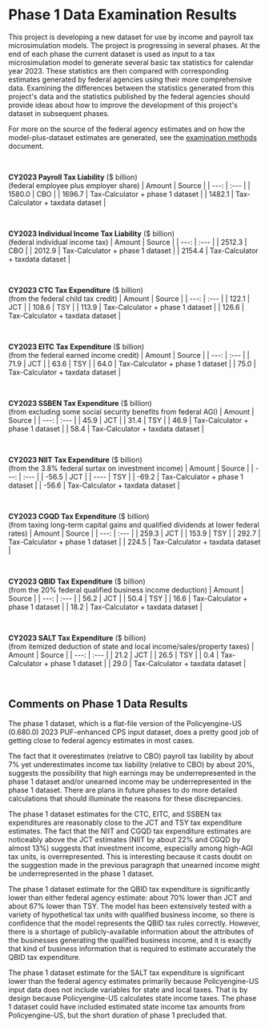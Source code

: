 Phase 1 Data Examination Results
================================

This project is developing a new dataset for use by income and payroll
tax microsimulation models.  The project is progressing in several
phases.  At the end of each phase the current dataset is used as input
to a tax microsimulation model to generate several basic tax
statistics for calendar year 2023.  These statistics are then compared
with corresponding estimates generated by federal agencies using their
more comprehensive data.  Examining the differences between the
statistics generated from this project's data and the statistics
published by the federal agencies should provide ideas about how to
improve the development of this project's dataset in subsequent
phases.

For more on the source of the federal agency estimates and on how the
model-plus-dataset estimates are generated, see the [examination
methods](./methods.md) document.

<br>

**CY2023 Payroll Tax Liability** ($ billion)<br>
(federal employee plus employer share)
| Amount | Source |
| ---:   | :---   |
| 1580.0 | CBO    |
| 1696.7 | Tax-Calculator + phase 1 dataset |
| 1482.1 | Tax-Calculator + taxdata dataset |

<br>

**CY2023 Individual Income Tax Liability** ($ billion)<br>
(federal individual income tax)
| Amount | Source |
| ---:   | :---   |
| 2512.3 | CBO    |
| 2012.9 | Tax-Calculator + phase 1 dataset |
| 2154.4 | Tax-Calculator + taxdata dataset |

<br>

**CY2023 CTC Tax Expenditure** ($ billion)<br>
(from the federal child tax credit)
| Amount | Source |
| ---:   | :---   |
| 122.1  | JCT    |
| 108.6  | TSY    |
| 113.9  | Tax-Calculator + phase 1 dataset |
| 126.6  | Tax-Calculator + taxdata dataset |

<br>

**CY2023 EITC Tax Expenditure** ($ billion)<br>
(from the federal earned income credit)
| Amount | Source |
| ---:   | :---   |
| 71.9   | JCT    |
| 63.6   | TSY    |
| 64.0   | Tax-Calculator + phase 1 dataset |
| 75.0   | Tax-Calculator + taxdata dataset |

<br>

**CY2023 SSBEN Tax Expenditure** ($ billion)<br>
(from excluding some social security benefits from federal AGI)
| Amount | Source |
| ---:   | :---   |
| 45.9   | JCT    |
| 31.4   | TSY    |
| 46.9   | Tax-Calculator + phase 1 dataset |
| 58.4   | Tax-Calculator + taxdata dataset |

<br>

**CY2023 NIIT Tax Expenditure** ($ billion)<br>
(from the 3.8% federal surtax on investment income)
| Amount | Source |
| ---:   | :---   |
| -56.5  | JCT    |
| ----   | TSY    |
| -69.2  | Tax-Calculator + phase 1 dataset |
| -56.6  | Tax-Calculator + taxdata dataset |

<br>

**CY2023 CGQD Tax Expenditure** ($ billion)<br>
(from taxing long-term capital gains and qualified dividends at lower federal rates)
| Amount | Source |
| ---:   | :---   |
| 259.3  | JCT    |
| 153.9  | TSY    |
| 292.7  | Tax-Calculator + phase 1 dataset |
| 224.5  | Tax-Calculator + taxdata dataset |

<br>

**CY2023 QBID Tax Expenditure** ($ billion)<br>
(from the 20% federal qualified business income deduction)
| Amount | Source |
| ---:   | :---   |
| 56.2   | JCT    |
| 50.4   | TSY    |
| 16.6   | Tax-Calculator + phase 1 dataset |
| 18.2   | Tax-Calculator + taxdata dataset |

<br>

**CY2023 SALT Tax Expenditure** ($ billion)<br>
(from itemized deduction of state and local income/sales/property taxes)
| Amount | Source |
| ---:   | :---   |
| 21.2   | JCT    |
| 26.5   | TSY    |
|  0.4   | Tax-Calculator + phase 1 dataset |
| 29.0   | Tax-Calculator + taxdata dataset |

<br>


Comments on Phase 1 Data Results
--------------------------------

The phase 1 dataset, which is a flat-file version of the
Policyengine-US (0.680.0) 2023 PUF-enhanced CPS input dataset, does a
pretty good job of getting close to federal agency estimates in most
cases.

The fact that it overestimates (relative to CBO) payroll tax liability
by about 7% yet underestimates income tax liability (relative to CBO)
by about 20%, suggests the possibility that high earnings may be
underrepresented in the phase 1 dataset and/or unearned income may be
underrepresented in the phase 1 dataset.  There are plans in future
phases to do more detailed calculations that should illuminate the
reasons for these discrepancies.

The phase 1 dataset estimates for the CTC, EITC, and SSBEN tax
expenditures are reasonably close to the JCT and TSY tax expenditure
estimates.  The fact that the NIIT and CGQD tax expenditure estimates
are noticeably above the JCT estimates (NIIT by about 22% and CGQD by
almost 13%) suggests that investment income, especially among high-AGI
tax units, is overrepresented.  This is interesting because it casts
doubt on the suggestion made in the previous paragraph that unearned
income might be underrepresented in the phase 1 dataset.

The phase 1 dataset estimate for the QBID tax expenditure is
significantly lower than either federal agency estimate: about 70%
lower than JCT and about 67% lower than TSY.  The model has been
extensively tested with a variety of hypothetical tax units with
qualified business income, so there is confidence that the model
represents the QBID tax rules correctly.  However, there is a shortage
of publicly-available information about the attributes of the
businesses generating the qualified business income, and it is exactly
that kind of business information that is required to estimate
accurately the QBID tax expenditure.

The phase 1 dataset estimate for the SALT tax expenditure is
significant lower than the federal agency estimates primarily because
Policyengine-US input data does not include variables for state and
local taxes.  That is by design because Policyengine-US calculates
state income taxes.  The phase 1 dataset could have included estimated
state income tax amounts from Policyengine-US, but the short duration
of phase 1 precluded that.
